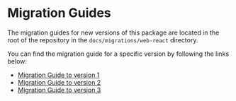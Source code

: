 # Migration Guides

The migration guides for new versions of this package are located in the root of the repository
in the `docs/migrations/web-react` directory.

You can find the migration guide for a specific version by following the links below:

- [Migration Guide to version 1][migration-guide-v1]
- [Migration Guide to version 2][migration-guide-v2]
- [Migration Guide to version 3][migration-guide-v3]

[migration-guide-v1]: https://github.com/lmc-eu/spirit-design-system/blob/main/docs/migrations/web-react/MIGRATION-v1.md
[migration-guide-v2]: https://github.com/lmc-eu/spirit-design-system/blob/main/docs/migrations/web-react/MIGRATION-v2.md
[migration-guide-v3]: https://github.com/lmc-eu/spirit-design-system/blob/main/docs/migrations/web-react/MIGRATION-v3.md
